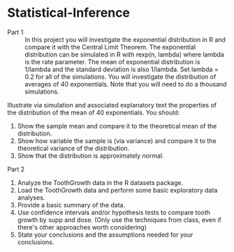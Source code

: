 # Statistical-Inference
<dl>
<dt>Part 1</dt>
<dd>
   In this project you will investigate the exponential distribution in R and compare it with the Central Limit Theorem. The exponential distribution can be simulated in R with rexp(n, lambda) where lambda is the rate parameter. The mean of exponential distribution is 1/lambda and the standard deviation is also 1/lambda. Set lambda = 0.2 for all of the simulations. You will investigate the distribution of averages of 40 exponentials. Note that you will need to do a thousand simulations.
</dd>
</dl>
<dl>
<dt>
  Illustrate via simulation and associated explanatory text the properties of the distribution of the mean of 40 exponentials. You should:
</dt>

<ol>
  <li> Show the sample mean and compare it to the theoretical mean of the distribution.</li>
  <li> Show how variable the sample is (via variance) and compare it to the theoretical variance of the distribution.</li>
  <li> Show that the distribution is approximately normal.</li>
</ol>

<dl>
  <dt>
    Part 2
  </dt>
  
<ol>
  <li> Analyze the ToothGrowth data in the R datasets package.</li>
  <li> Load the ToothGrowth data and perform some basic exploratory data analyses.</li>
  <li> Provide a basic summary of the data.</li>
  <li> Use confidence intervals and/or hypothesis tests to compare tooth growth by supp and dose. (Only use the techniques from class, even if there's other approaches worth considering)</li>
   <li> State your conclusions and the assumptions needed for your conclusions.</li>
</ol>
</dl>
